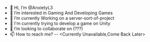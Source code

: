 - 👋 Hi, I’m @AnxietyL3
- 👀 I’m interested in Gaming And Developing Games
- 🌱 I’m currently Working on a server-sort-of-project
- 🌱 I'm currently trying to develop a game on Unity
- 💞️ I’m looking to collaborate on (???)
- 📫 How to reach me? -- <Currently Unavailable,Come Back Later>

<!---
YashaswaXeno/YashaswaXeno is a ✨ special ✨ repository because its `README.md` (this file) appears on your GitHub profile.
You can click the Preview link to take a look at your changes.
--->
